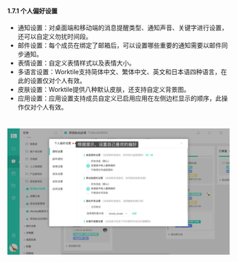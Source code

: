 #### 1.7.1 个人偏好设置

* 通知设置：对桌面端和移动端的消息提醒类型、通知声音、关键字进行设置，还可以自定义勿扰时间段。
* 邮件设置：每个成员在绑定了邮箱后，可以设置哪些重要的通知需要以邮件同步通知。
* 表情设置：自定义表情样式以及表情大小。
* 多语言设置：Worktile支持简体中文、繁体中文、英文和日本语四种语言，在此的设置仅对个人有效。
* 皮肤设置：Worktile提供八种默认皮肤，还支持自定义背景图。
* 应用设置：应用设置支持成员自定义已启用应用在左侧边栏显示的顺序，此操作仅对个人有效。

# ![](/assets/个人偏好设置.png)

